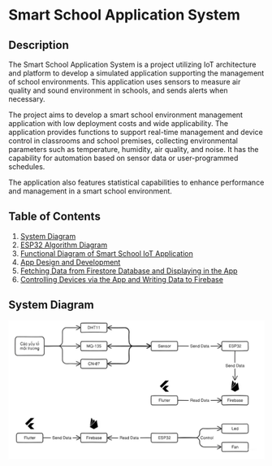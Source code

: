 # Smart School Application System

## Description

The Smart School Application System is a project utilizing IoT architecture and platform to develop a simulated application supporting the management of school environments. This application uses sensors to measure air quality and sound environment in schools, and sends alerts when necessary.

The project aims to develop a smart school environment management application with low deployment costs and wide applicability. The application provides functions to support real-time management and device control in classrooms and school premises, collecting environmental parameters such as temperature, humidity, air quality, and noise. It has the capability for automation based on sensor data or user-programmed schedules.

The application also features statistical capabilities to enhance performance and management in a smart school environment.

## Table of Contents
1. [System Diagram](#system-diagram)
2. [ESP32 Algorithm Diagram](#esp32-algorithm-diagram)
3. [Functional Diagram of Smart School IoT Application](#functional-diagram-of-smart-school-iot-application)
4. [App Design and Development](#app-design-and-development)
5. [Fetching Data from Firestore Database and Displaying in the App](#fetching-data-from-firestore-database-and-displaying-in-the-app)
6. [Controlling Devices via the App and Writing Data to Firebase](#controlling-devices-via-the-app-and-writing-data-to-firebase)

## System Diagram
![System Diagram](assets\readmeImages\systemdiagram.jpeg)

